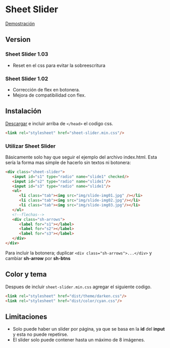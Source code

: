 # Sheet Slider

[Demostración](http://zkreations.github.io/SheetSlider/)

## Version 

### Sheet Slider 1.03

* Reset en el css para evitar la sobreescritura

### Sheet Slider 1.02

* Corrección de flex en botonera.
* Mejora de compatibilidad con flex.

## Instalación

[Descargar](https://github.com/zkreations/SheetSlider/archive/master.zip) e incluir arriba de `</head>` el codigo css.

```html
<link rel="stylesheet" href="sheet-slider.min.css"/>
```

### Utilizar Sheet Slider

Básicamente solo hay que seguir el ejemplo del archivo index.html. Esta sería la forma mas simple de hacerlo sin textos ni botonera:

```html
<div class="sheet-slider">
   <input id="s1" type="radio" name="slide1" checked/>
   <input id="s2" type="radio" name="slide1"/>
   <input id="s3" type="radio" name="slide1"/>
   <ul>
      <li class="tab"><img src="img/slide-img01.jpg" /></li>
      <li class="tab"><img src="img/slide-img02.jpg"/></li>
      <li class="tab"><img src="img/slide-img03.jpg"/></li>
   </ul>
   <!--flechas-->
   <div class="sh-arrows">
      <label for="s1"></label>
      <label for="s2"></label>
      <label for="s3"></label>
   </div>
</div>
```
Para incluir la botonera; duplicar `<div class="sh-arrows">...</div>` y cambiar **sh-arrow** por **sh-btns**

## Color y tema

Despues de incluir `sheet-slider.min.css` agregar el siguiente codigo.
```html
<link rel="stylesheet" href="dist/theme/darken.css"/>
<link rel="stylesheet" href="dist/color/cyan.css"/>
```

## Limitaciones

* Solo puede haber un slider por página, ya que se basa en la **id** del **input** y esta no puede repetirse.
* El slider solo puede contener hasta un máximo de 8 imágenes.